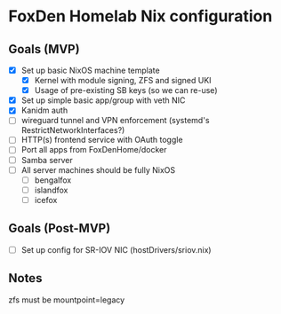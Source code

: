 # FoxDen Homelab Nix configuration

## Goals (MVP)

- [x] Set up basic NixOS machine template
	- [x] Kernel with module signing, ZFS and signed UKI
	- [x] Usage of pre-existing SB keys (so we can re-use)
- [x] Set up simple basic app/group with veth NIC
- [x] Kanidm auth
- [ ] wireguard tunnel and VPN enforcement (systemd's RestrictNetworkInterfaces?)
- [ ] HTTP(s) frontend service with OAuth toggle
- [ ] Port all apps from FoxDenHome/docker
- [ ] Samba server
- [ ] All server machines should be fully NixOS
	- [ ] bengalfox
	- [ ] islandfox
	- [ ] icefox

## Goals (Post-MVP)

- [ ] Set up config for SR-IOV NIC (hostDrivers/sriov.nix)

## Notes

zfs must be mountpoint=legacy

